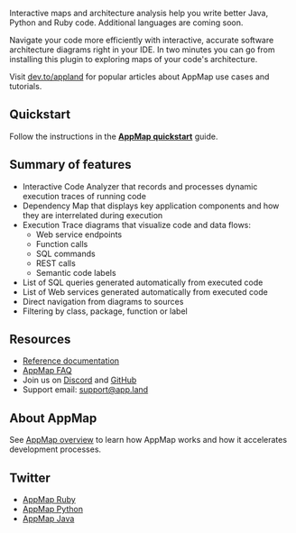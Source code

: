 Interactive maps and architecture analysis help you write better Java, Python and Ruby code. Additional languages are coming soon.

Navigate your code more efficiently with interactive, accurate software architecture diagrams right in your IDE. 
In two minutes you can go from installing this plugin to exploring maps of your code's architecture. 

Visit [dev.to/appland](https://dev.to/appland) for popular articles about AppMap use cases and tutorials.


## Quickstart
Follow the instructions in the **[AppMap quickstart](https://appland.com/docs/quickstart/)** guide.


## Summary of features
- Interactive Code Analyzer that records and processes dynamic execution traces of running code
- Dependency Map that displays key application components and how they are interrelated during execution 
- Execution Trace diagrams that visualize code and data flows:
  - Web service endpoints
  - Function calls
  - SQL commands
  - REST calls
  - Semantic code labels
- List of SQL queries generated automatically from executed code
- List of Web services generated automatically from executed code
- Direct navigation from diagrams to sources
- Filtering by class, package, function or label


## Resources
- [Reference documentation](https://appland.com/docs/reference/)
- [AppMap FAQ](https://appland.com/docs/faq.html)
- Join us on [Discord](https://discord.com/invite/N9VUap6) and [GitHub](https://github.com/applandinc/appmap-intellij-plugin)
- Support email: [support@app.land](mailto:support@app.land)


## About AppMap
See [AppMap overview](https://appland.com/docs/get-started.html) to learn how AppMap works and how it accelerates development processes.


## Twitter
- [AppMap Ruby](https://twitter.com/appmapruby)
- [AppMap Python](https://twitter.com/appmappython)
- [AppMap Java](https://twitter.com/appmapjava)
